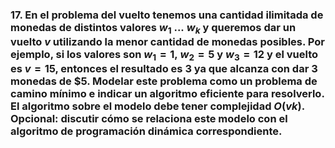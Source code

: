 ### 17. En el problema del vuelto tenemos una cantidad ilimitada de monedas de distintos valores $w_1\ . . .\ w_k$ y queremos dar un vuelto $v$ utilizando la menor cantidad de monedas posibles. Por ejemplo, si los valores son $w_1 = 1,\ w_2 = 5$ y $w_3 = 12$ y el vuelto es $v = 15$, entonces el resultado es $3$ ya que alcanza con dar $3$ monedas de $\$5$. Modelar este problema como un problema de camino mínimo e indicar un algoritmo eficiente para resolverlo. El algoritmo sobre el modelo debe tener complejidad $O(vk)$. Opcional: discutir cómo se relaciona este modelo con el algoritmo de programación dinámica correspondiente.
